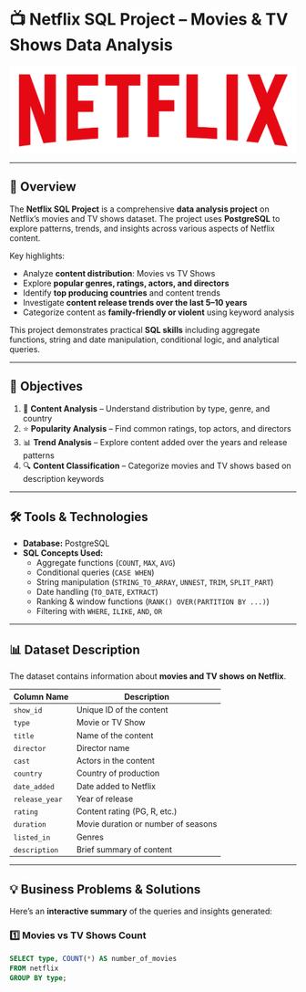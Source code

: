 # 📺 Netflix SQL Project – Movies & TV Shows Data Analysis

![Netflix Logo](https://raw.githubusercontent.com/himanshujoshitech/Netflix_SQL_Project/main/logo.png)

---

## 🌟 Overview

The **Netflix SQL Project** is a comprehensive **data analysis project** on Netflix’s movies and TV shows dataset. The project uses **PostgreSQL** to explore patterns, trends, and insights across various aspects of Netflix content.

Key highlights:

- Analyze **content distribution**: Movies vs TV Shows  
- Explore **popular genres, ratings, actors, and directors**  
- Identify **top producing countries** and content trends  
- Investigate **content release trends over the last 5–10 years**  
- Categorize content as **family-friendly or violent** using keyword analysis  

This project demonstrates practical **SQL skills** including aggregate functions, string and date manipulation, conditional logic, and analytical queries.

---

## 🎯 Objectives

1. 📌 **Content Analysis** – Understand distribution by type, genre, and country  
2. ⭐ **Popularity Analysis** – Find common ratings, top actors, and directors  
3. 📊 **Trend Analysis** – Explore content added over the years and release patterns  
4. 🔍 **Content Classification** – Categorize movies and TV shows based on description keywords  

---

## 🛠️ Tools & Technologies

- **Database:** PostgreSQL  
- **SQL Concepts Used:**  
  - Aggregate functions (`COUNT`, `MAX`, `AVG`)  
  - Conditional queries (`CASE WHEN`)  
  - String manipulation (`STRING_TO_ARRAY`, `UNNEST`, `TRIM`, `SPLIT_PART`)  
  - Date handling (`TO_DATE`, `EXTRACT`)  
  - Ranking & window functions (`RANK() OVER(PARTITION BY ...)`)  
  - Filtering with `WHERE`, `ILIKE`, `AND`, `OR`  

---

## 📊 Dataset Description

The dataset contains information about **movies and TV shows on Netflix**.

| Column Name    | Description |
|----------------|-------------|
| `show_id`      | Unique ID of the content |
| `type`         | Movie or TV Show |
| `title`        | Name of the content |
| `director`     | Director name |
| `cast`         | Actors in the content |
| `country`      | Country of production |
| `date_added`   | Date added to Netflix |
| `release_year` | Year of release |
| `rating`       | Content rating (PG, R, etc.) |
| `duration`     | Movie duration or number of seasons |
| `listed_in`    | Genres |
| `description`  | Brief summary of content |

---

## 💡 Business Problems & Solutions

Here’s an **interactive summary** of the queries and insights generated:

### 1️⃣ Movies vs TV Shows Count
```sql
SELECT type, COUNT(*) AS number_of_movies
FROM netflix
GROUP BY type;
